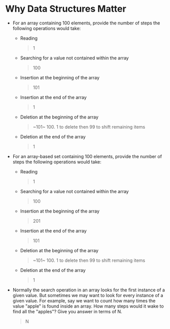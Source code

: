 # Why Data Structures Matter

- For an array containing 100 elements, provide the number of steps the following operations would take:
  - Reading
      > 1
  - Searching for a value not contained within the array
      > 100
  - Insertion at the beginning of the array
      > 101
  - Insertion at the end of the array
      > 1
  - Deletion at the beginning of the array
      > ~101~
      > 100. 1 to delete then 99 to shift remaining items
  - Deletion at the end of the array
      > 1

- For an array-based set containing 100 elements, provide the number of steps the following operations would take:
  - Reading
      > 1
  - Searching for a value not contained within the array
      > 100
  - Insertion at the beginning of the array
      > 201
  - Insertion at the end of the array
      > 101
  - Deletion at the beginning of the array
      > ~101~
      > 100. 1 to delete then 99 to shift remaining items
  - Deletion at the end of the array
      > 1

- Normally the search operation in an array looks for the first instance of a given value. But sometimes we may want to look for every instance of a given value. For example, say we want to count how many times the value "apple" is found inside an array. How many steps would it wake to find all the "apples"? Give you answer in terms of N.
    > N
